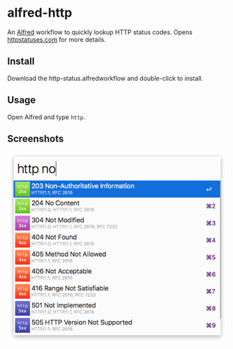 # alfred-http
An [Alfred](https://www.alfredapp.com/) workflow to quickly lookup HTTP status codes.
Opens [httpstatuses.com](https://httpstatuses.com/) for more details.

## Install
Download the http-status.alfredworkflow and double-click to install.

## Usage
Open Alfred and type `http`.

## Screenshots
![HTTP Status Code](https://raw.githubusercontent.com/Dreamseer/alfred-http/master/screenshot.png)
